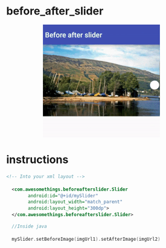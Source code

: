 # before_after_slider
<p align="center">
  <img src="before-after-slider.gif"/>
</p>

<h1> instructions </h1>

```xml
<!-- Into your xml layout -->

  <com.awesomethings.beforeafterslider.Slider
        android:id="@+id/mySlider"
        android:layout_width="match_parent"
        android:layout_height="300dp">
  </com.awesomethings.beforeafterslider.Slider>
```

```kotlin
  //Inside java
  
  mySlider.setBeforeImage(imgUrl1).setAfterImage(imgUrl2)
```
